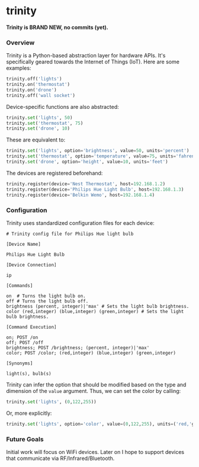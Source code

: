 # trinity

**Trinity is BRAND NEW, no commits (yet).**

### Overview

Trinity is a Python-based abstraction layer for hardware APIs. It's specifically geared towards the Internet of Things (IoT). Here are some examples:

```Python
trinity.off('lights')
trinity.on('thermostat')
trinity.on('drone')
trinity.off('wall socket')
```

Device-specific functions are also abstracted:

```Python
trinity.set('lights', 50)
trinity.set('thermostat', 75)
trinity.set('drone', 10)
```

These are equivalent to:

```Python
trinity.set('lights', option='brightness', value=50, units='percent')
trinity.set('thermostat', option='temperature', value=75, units='fahrenheit')
trinity.set('drone', option='height', value=10, units='feet')
```

The devices are registered beforehand:

```Python
trinity.register(device='Nest Thermostat', host=192.168.1.2)
trinity.register(device='Philips Hue Light Bulb', host=192.168.1.3)
trinity.register(device='Belkin Wemo', host=192.168.1.4)
```

### Configuration
Trinity uses standardized configuration files for each device:

```
# Trinity config file for Philips Hue light bulb

[Device Name]

Philips Hue Light Bulb

[Device Connection]

ip

[Commands]

on  # Turns the light bulb on.
off # Turns the light bulb off. 
brightness (percent, integer)|'max' # Sets the light bulb brightness.
color (red,integer) (blue,integer) (green,integer) # Sets the light bulb brightness.

[Command Execution]

on; POST /on
off; POST /off
brightness; POST /brightness; (percent, integer)|'max'
color; POST /color; (red,integer) (blue,integer) (green,integer)

[Synonyms]

light(s), bulb(s)
```

Trinity can infer the option that should be modified based on the type and dimension of the ```value``` argument. Thus, we can set the color by calling:


```Python
trinity.set('lights', (0,122,255))
```

Or, more explicitly:

```Python
trinity.set('lights', option='color', value=(0,122,255), units=('red,'green','blue'))
```



### Future Goals
Initial work will focus on WiFi devices. Later on I hope to support devices that communicate via RF/Infrared/Bluetooth.